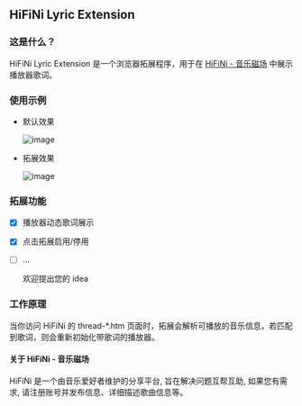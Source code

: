 ## HiFiNi Lyric Extension

### 这是什么？

HiFiNi Lyric Extension 是一个浏览器拓展程序，用于在 [HiFiNi - 音乐磁场](https://www.hifini.com/) 中展示播放器歌词。

### 使用示例
 - 默认效果

   ![image](https://github.com/user-attachments/assets/7692eed7-df60-4729-ae06-fa70e92c14b1)

 - 拓展效果
 
   ![image](https://github.com/user-attachments/assets/aae92d98-370f-4aba-a362-f3ab76739c60)

### 拓展功能
- [x] 播放器动态歌词展示
- [x] 点击拓展启用/停用
- [ ] ...

  欢迎提出您的 idea

### 工作原理

当你访问 HiFiNi 的 thread-*.htm 页面时，拓展会解析可播放的音乐信息，若匹配到歌词，则会重新初始化带歌词的播放器。


#### 关于 HiFiNi - 音乐磁场

HiFiNi 是一个由音乐爱好者维护的分享平台, 旨在解决问题互帮互助, 如果您有需求, 请注册账号并发布信息、详细描述歌曲信息等。
